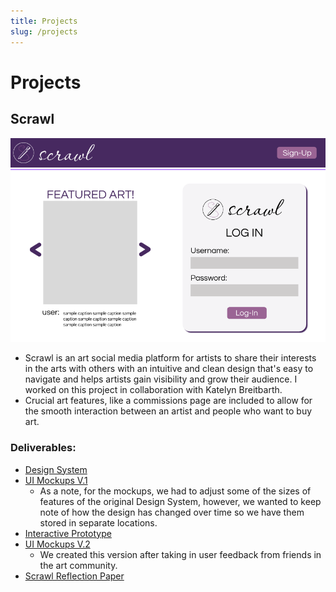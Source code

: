 ```yaml
---
title: Projects
slug: /projects
---
```


# Projects

## Scrawl
![Alt text](../../static/img/scrawl_login.png)

- Scrawl is an art social media platform for artists to share their interests in the arts with others with an intuitive and clean design that's easy to navigate and helps artists gain visibility and grow their audience. I worked on this project in collaboration with Katelyn Breitbarth. 
- Crucial art features, like a commissions page are included to allow for the smooth interaction between an artist and people who want to buy art. 

### Deliverables: 
- [Design System](https://www.figma.com/design/bQ6iy1TsYJAkJRtRYxtTWr/scrawl?node-id=1-7&t=pGjro43KujStXEcw-1)
- [UI Mockups V.1](https://www.figma.com/design/pDaIbX1vtbzajjhYeQxZoB/scrawl-2.0?node-id=0-1&t=TcjtbU9MeBIwwVQV-1)
    - As a note, for the mockups, we had to adjust some of the sizes of features of the original Design System, however, we wanted to keep note of how the design has changed over time so we have them stored in separate locations. 
- [Interactive Prototype](https://www.figma.com/design/doacDGNSpOWhEmGeNBL5Ro/scrawl-3.0?node-id=0-1&t=54vGGaLbBslWIwTa-1)
- [UI Mockups V.2](https://www.figma.com/design/sife6gfHFYzVPmL5Oye0yW/scrawl-5.0?node-id=1-7&t=FF0LF5fU0abdLSje-1)
    - We created this version after taking in user feedback from friends in the art community. 
- [Scrawl Reflection Paper](../scrawl_reflection)